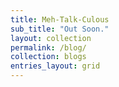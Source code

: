 ```yaml
---
title: Meh-Talk-Culous
sub_title: "Out Soon."
layout: collection
permalink: /blog/
collection: blogs
entries_layout: grid
---
```

